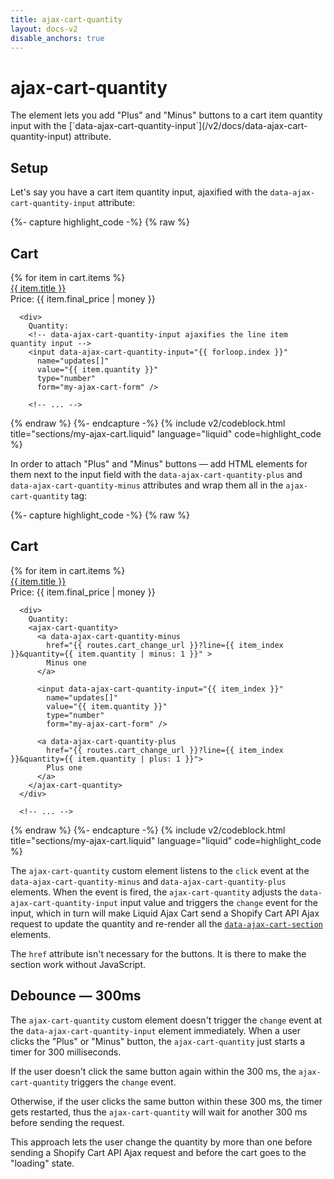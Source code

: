 ```yaml
---
title: ajax-cart-quantity
layout: docs-v2
disable_anchors: true
---
```


# ajax-cart-quantity

<p class="lead" markdown="1">
The element lets you add "Plus" and "Minus" buttons to a cart item quantity input 
with the [`data-ajax-cart-quantity-input`](/v2/docs/data-ajax-cart-quantity-input) attribute.  
</p>

## Setup

Let's say you have a cart item quantity input, ajaxified with the `data-ajax-cart-quantity-input` attribute:

{%- capture highlight_code -%}
{% raw %}
<div class="my-cart" data-ajax-cart-section>
  <h2>Cart</h2>

  <div class="my-cart__items" data-ajax-cart-section-scroll>
    {% for item in cart.items %}
      <div><a href="{{ item.url }}">{{ item.title }}</a></div>
      <div>Price: {{ item.final_price | money }}</div>

      <div>
        Quantity:
        <!-- data-ajax-cart-quantity-input ajaxifies the line item quantity input -->
        <input data-ajax-cart-quantity-input="{{ forloop.index }}"
          name="updates[]" 
          value="{{ item.quantity }}" 
          type="number" 
          form="my-ajax-cart-form" />

        <!-- ... -->
{% endraw %}
{%- endcapture -%}
{% include v2/codeblock.html title="sections/my-ajax-cart.liquid" language="liquid" code=highlight_code %}

In order to attach "Plus" and "Minus" buttons — add HTML elements for them next to the input field with the
`data-ajax-cart-quantity-plus` and `data-ajax-cart-quantity-minus` attributes
and wrap them all in the `ajax-cart-quantity` tag:

{%- capture highlight_code -%}
{% raw %}
<div class="my-cart" data-ajax-cart-section>
  <h2>Cart</h2>

  <div class="my-cart__items" data-ajax-cart-section-scroll>
    {% for item in cart.items %}
      <div><a href="{{ item.url }}">{{ item.title }}</a></div>
      <div>Price: {{ item.final_price | money }}</div>

      <div>
        Quantity:
        <ajax-cart-quantity>
          <a data-ajax-cart-quantity-minus
            href="{{ routes.cart_change_url }}?line={{ item_index }}&quantity={{ item.quantity | minus: 1 }}" > 
            Minus one 
          </a>

          <input data-ajax-cart-quantity-input="{{ item_index }}"
            name="updates[]" 
            value="{{ item.quantity }}" 
            type="number" 
            form="my-ajax-cart-form" />

          <a data-ajax-cart-quantity-plus
            href="{{ routes.cart_change_url }}?line={{ item_index }}&quantity={{ item.quantity | plus: 1 }}"> 
            Plus one 
          </a>
        </ajax-cart-quantity>
      </div>

      <!-- ... -->
{% endraw %}
{%- endcapture -%}
{% include v2/codeblock.html title="sections/my-ajax-cart.liquid" language="liquid" code=highlight_code %}

The `ajax-cart-quantity` custom element listens to the `click` event at the `data-ajax-cart-quantity-minus` and `data-ajax-cart-quantity-plus` elements.
When the event is fired, the `ajax-cart-quantity` adjusts the `data-ajax-cart-quantity-input` input value
and triggers the `change` event for the input, which in turn will make Liquid Ajax Cart send a Shopify Cart API Ajax request to update the quantity
and re-render all the [`data-ajax-cart-section`](/v2/docs/data-ajax-cart-section) elements.

The `href` attribute isn't necessary for the buttons. It is there to make the section work without JavaScript.

## Debounce — 300ms

The `ajax-cart-quantity` custom element doesn't trigger the `change` event at the `data-ajax-cart-quantity-input` element immediately.
When a user clicks the "Plus" or "Minus" button, the `ajax-cart-quantity` just starts a timer for 300 milliseconds.

If the user doesn't click the same button again within the 300 ms, the `ajax-cart-quantity` triggers the `change` event.

Otherwise, if the user clicks the same button within these 300 ms, the timer gets restarted, thus the `ajax-cart-quantity` will wait for another 300 ms before sending the request.

This approach lets the user change the quantity by more than one
before sending a Shopify Cart API Ajax request and before the cart goes to the "loading" state.
